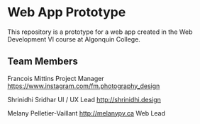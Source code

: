 # Web App Prototype

This repository is a prototype for a web app created in the Web Development VI course at Algonquin College.

## Team Members

Francois Mittins
Project Manager <https://www.instagram.com/fm.photography_design>

Shrinidhi Sridhar
UI / UX Lead <http://shrinidhi.design>

Melany Pelletier-Vaillant <http://melanypv.ca>
Web Lead
